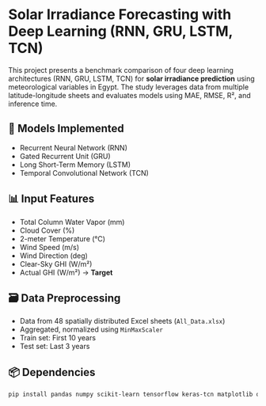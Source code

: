 # Solar Irradiance Forecasting with Deep Learning (RNN, GRU, LSTM, TCN)

This project presents a benchmark comparison of four deep learning architectures (RNN, GRU, LSTM, TCN) for **solar irradiance prediction** using meteorological variables in Egypt. The study leverages data from multiple latitude-longitude sheets and evaluates models using MAE, RMSE, R², and inference time.

## 🚀 Models Implemented
- Recurrent Neural Network (RNN)
- Gated Recurrent Unit (GRU)
- Long Short-Term Memory (LSTM)
- Temporal Convolutional Network (TCN)

## 📊 Input Features
- Total Column Water Vapor (mm)
- Cloud Cover (%)
- 2-meter Temperature (°C)
- Wind Speed (m/s)
- Wind Direction (deg)
- Clear-Sky GHI (W/m²)
- Actual GHI (W/m²) → **Target**

## 🗃 Data Preprocessing
- Data from 48 spatially distributed Excel sheets (`All_Data.xlsx`)
- Aggregated, normalized using `MinMaxScaler`
- Train set: First 10 years
- Test set: Last 3 years

## 📦 Dependencies
```bash
pip install pandas numpy scikit-learn tensorflow keras-tcn matplotlib openpyxl tqdm

